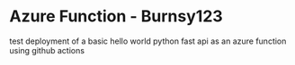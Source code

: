 # Azure Function - Burnsy123

test deployment of a basic hello world python fast api as an azure function using github actions
